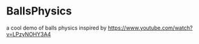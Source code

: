 # BallsPhysics
a cool demo of balls physics
inspired by https://www.youtube.com/watch?v=LPzyNOHY3A4
